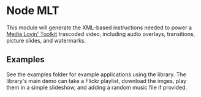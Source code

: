# Node MLT

This module will generate the XML-based instructions needed to power a [Media Lovin' Toolkit](http://www.mltframework.org/) trascoded video, including audio overlays, transitions, picture slides, and watermarks.

## Examples

See the examples folder for example applications using the library. The library's main demo can take a Flickr playlist, download the imges, play them in a simple slideshow, and adding a random music file if provided.